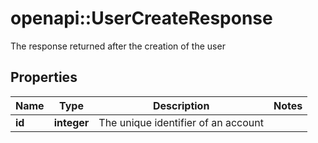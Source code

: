 # openapi::UserCreateResponse

The response returned after the creation of the user

## Properties
Name | Type | Description | Notes
------------ | ------------- | ------------- | -------------
**id** | **integer** | The unique identifier of an account | 


